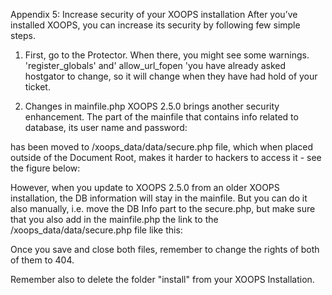 Appendix 5: Increase security of your XOOPS installation
After you’ve installed XOOPS, you can increase its security by following few simple steps.
1) First, go to the Protector. When there, you might see some warnings. 
'register_globals' and' allow_url_fopen 'you have already asked hostgator to change, so it will change when they have had hold of your ticket. 

 

 
2) Changes in mainfile.php 
XOOPS 2.5.0 brings another security enhancement. 
The part of the mainfile that contains info related to database, its user name and password:

 
 has been moved to /xoops_data/data/secure.php  file, which when placed outside of the Document Root, makes it harder to hackers to access it - see the figure below:
 

However, when you update to XOOPS 2.5.0 from an older XOOPS installation, the DB information will stay in the mainfile. 
But you can do it also manually, i.e. move the DB Info part to the secure.php, but make sure that you also add in the mainfile.php the link to the /xoops_data/data/secure.php file like this:

 

Once you save and close both files, remember to change the rights of both of them to 404. 

Remember also to delete the folder "install" from your XOOPS Installation.

